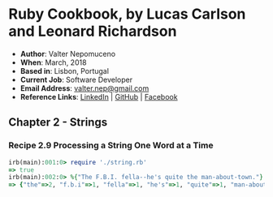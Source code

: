 # Ruby Cookbook, by Lucas Carlson and Leonard Richardson

- **Author**: Valter Nepomuceno
- **When**: March, 2018
- **Based in**: Lisbon, Portugal
- **Current Job**: Software Developer
- **Email Address**: valter.nep@gmail.com
- **Reference Links**: [LinkedIn](https://pt.linkedin.com/in/valternepomuceno) | [GitHub](https://github.com/Vnepomuceno) | [Facebook](https://www.facebook.com/valter.nepomuceno)

## Chapter 2 - Strings

### Recipe 2.9 Processing a String One Word at a Time

```rb
irb(main):001:0> require './string.rb'
=> true
irb(main):002:0> %{"The F.B.I. fella--he's quite the man-about-town."}.word_count
=> {"the"=>2, "f.b.i"=>1, "fella"=>1, "he's"=>1, "quite"=>1, "man-about-town"=>1}
```